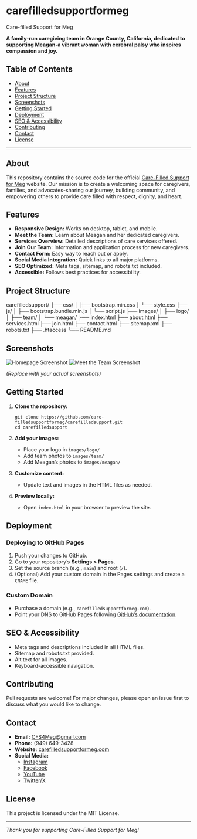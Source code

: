 # carefilledsupportformeg
Care-filled Support for Meg

**A family-run caregiving team in Orange County, California, dedicated to supporting Meagan-a vibrant woman with cerebral palsy who inspires compassion and joy.**

## Table of Contents

- [About](#about)
- [Features](#features)
- [Project Structure](#project-structure)
- [Screenshots](#screenshots)
- [Getting Started](#getting-started)
- [Deployment](#deployment)
- [SEO & Accessibility](#seo--accessibility)
- [Contributing](#contributing)
- [Contact](#contact)
- [License](#license)

---

## About

This repository contains the source code for the official [Care-Filled Support for Meg](https://carefilledsupportformeg.com) website. Our mission is to create a welcoming space for caregivers, families, and advocates-sharing our journey, building community, and empowering others to provide care filled with respect, dignity, and heart.

## Features

- **Responsive Design:** Works on desktop, tablet, and mobile.
- **Meet the Team:** Learn about Meagan and her dedicated caregivers.
- **Services Overview:** Detailed descriptions of care services offered.
- **Join Our Team:** Information and application process for new caregivers.
- **Contact Form:** Easy way to reach out or apply.
- **Social Media Integration:** Quick links to all major platforms.
- **SEO Optimized:** Meta tags, sitemap, and robots.txt included.
- **Accessible:** Follows best practices for accessibility.

## Project Structure

carefilledsupport/
├── css/
│ ├── bootstrap.min.css
│ └── style.css
├── js/
│ ├── bootstrap.bundle.min.js
│ └── script.js
├── images/
│ ├── logo/
│ ├── team/
│ └── meagan/
├── index.html
├── about.html
├── services.html
├── join.html
├── contact.html
├── sitemap.xml
├── robots.txt
├── .htaccess
└── README.md


## Screenshots

![Homepage Screenshot](images/screenshots/homepage.png)
![Meet the Team Screenshot](images/screenshots/team.png)

*(Replace with your actual screenshots)*

## Getting Started

1. **Clone the repository:**
    ```
    git clone https://github.com/care-filledsupportformeg/carefilledsupport.git
    cd carefilledsupport
    ```

2. **Add your images:**
   - Place your logo in `images/logo/`
   - Add team photos to `images/team/`
   - Add Meagan’s photos to `images/meagan/`

3. **Customize content:**
   - Update text and images in the HTML files as needed.

4. **Preview locally:**
   - Open `index.html` in your browser to preview the site.

## Deployment

### Deploying to GitHub Pages

1. Push your changes to GitHub.
2. Go to your repository’s **Settings > Pages**.
3. Set the source branch (e.g., `main`) and root (`/`).
4. (Optional) Add your custom domain in the Pages settings and create a `CNAME` file.

### Custom Domain

- Purchase a domain (e.g., `carefilledsupportformeg.com`).
- Point your DNS to GitHub Pages following [GitHub’s documentation](https://docs.github.com/en/pages/configuring-a-custom-domain-for-your-github-pages-site/about-custom-domains-and-github-pages).

## SEO & Accessibility

- Meta tags and descriptions included in all HTML files.
- Sitemap and robots.txt provided.
- Alt text for all images.
- Keyboard-accessible navigation.

## Contributing

Pull requests are welcome! For major changes, please open an issue first to discuss what you would like to change.

## Contact

- **Email:** [CFS4Meg@gmail.com](mailto:CFS4Meg@gmail.com)
- **Phone:** (949) 649-3428
- **Website:** [carefilledsupportformeg.com](https://carefilledsupportformeg.com)
- **Social Media:**
  - [Instagram](https://www.instagram.com/carefilledsupportformeg)
  - [Facebook](https://www.facebook.com/carefilledsupportformeg)
  - [YouTube](https://www.youtube.com/@carefilledsupportformeg)
  - [Twitter/X](https://x.com/carefulsupports)

## License

This project is licensed under the MIT License.

---

*Thank you for supporting Care-Filled Support for Meg!*

